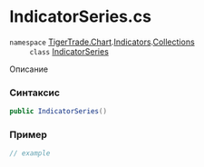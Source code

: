 
# IndicatorSeries.cs
`namespace` [TigerTrade.Chart](../../../../../TigerTrade.Chart.md).[Indicators](../../../../../TigerTrade.Chart/Indicators.md).[Collections](../../../../../TigerTrade.Chart/Indicators/Collections.md)  
&nbsp;&nbsp;&nbsp;&nbsp;&nbsp;&nbsp;&nbsp;&nbsp;&nbsp;`class` [IndicatorSeries](../../IndicatorSeries.cs.md)

Описание

### Синтаксис
```csharp
public IndicatorSeries()
```


### Пример  
```csharp
// example
```
                    
                    